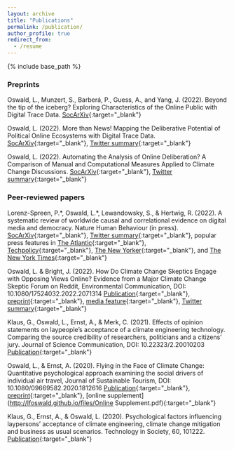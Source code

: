 ```yaml
---
layout: archive
title: "Publications"
permalink: /publication/
author_profile: true
redirect_from:
  - /resume
---
```


{% include base_path %}



### Preprints

Oswald, L., Munzert, S., Barberá, P., Guess, A., and Yang, J. (2022). Beyond the tip of the iceberg? Exploring Characteristics of the Online Public with Digital Trace Data.  [SocArXiv](https://osf.io/preprints/socarxiv/yfmzh/){:target="_blank"}

Oswald, L. (2022). More than News! Mapping the Deliberative Potential of Political Online Ecosystems with Digital Trace Data. [SocArXiv](https://osf.io/preprints/socarxiv/68udg/){:target="_blank"}, [Twitter summary](https://twitter.com/LisaFOswaldo/status/1556613401438289920){:target="_blank"}

Oswald, L. (2022). Automating the Analysis of Online Deliberation? A Comparison of Manual and Computational Measures Applied to Climate Change Discussions. [SocArXiv](https://doi.org/10.31235/osf.io/qmzwx){:target="_blank"}, [Twitter summary](https://twitter.com/LisaFOswaldo/status/1524428414844907521){:target="_blank"}


### Peer-reviewed papers

Lorenz-Spreen, P.\*, Oswald, L.\*, Lewandowsky, S., & Hertwig, R. (2022). A systematic review of worldwide causal and correlational evidence on digital media and democracy. Nature Human Behaviour (in press). [SocArXiv](https://osf.io/preprints/socarxiv/p3z9v){:target="_blank"}, [Twitter summary](https://twitter.com/LisaFOswaldo/status/1463140731317538824){:target="_blank"}, popular press features in [The Atlantic](https://www.theatlantic.com/magazine/archive/2022/05/social-media-democracy-trust-babel/629369/?utm_source=newsletter&utm_medium=email&utm_campaign=atlantic-daily-newsletter&utm_content=20220411&utm_term=The%20Atlantic%20Daily){:target="_blank"}, [Techpolicy](https://techpolicy.press/cause-for-concern-on-role-of-digital-media-in-decline-of-democracy/){:target="_blank"}, [The New Yorker](https://www.newyorker.com/culture/annals-of-inquiry/we-know-less-about-social-media-than-we-think){:target="_blank"}, and [The New York Times](https://www.nytimes.com/2022/06/15/opinion/social-media-polarization-democracy.html){:target="_blank"}

Oswald, L. & Bright, J. (2022). How Do Climate Change Skeptics Engage with Opposing Views Online? Evidence from a Major Climate Change Skeptic Forum on Reddit, Environmental Communication, DOI: 10.1080/17524032.2022.2071314 [Publication](https://www.tandfonline.com/doi/citedby/10.1080/17524032.2022.2071314?scroll=top&needAccess=true){:target="_blank"}, [preprint](https://arxiv.org/abs/2102.06516){:target="_blank"}, [media feature](https://www.dailyadvent.com/news/491708f76749b23a3465195e9deaa09e-New-Draft-Paper-Confirms-Feeding-Trolls-Keeps-Them-Coming-Back-For-More){:target="_blank"}, [Twitter summary](https://twitter.com/LisaFOswaldo/status/1532302680772816897){:target="_blank"}

Klaus, G., Oswald, L., Ernst, A., & Merk, C. (2021). Effects of opinion statements on laypeople’s acceptance of a climate engineering technology. Comparing the source credibility of researchers, politicians and a citizens’ jury. Journal of Science Communication, DOI: 10.22323/2.20010203 [Publication](https://jcom.sissa.it/archive/20/01/JCOM_2001_2021_A03){:target="_blank"}

Oswald, L., & Ernst, A. (2020). Flying in the Face of Climate Change: Quantitative psychological approach examining the social drivers of individual air travel, Journal of Sustainable Tourism, DOI: 10.1080/09669582.2020.1812616
[Publication](https://www.tandfonline.com/doi/full/10.1080/09669582.2020.1812616){:target="_blank"}, [preprint](../files/Oswald_Ernst_2020.pdf){:target="_blank"}, [online supplement](http://lfoswald.github.io/files/Online Supplement.pdf){:target="_blank"}

Klaus, G., Ernst, A., & Oswald, L. (2020). Psychological factors influencing laypersons’ acceptance of climate engineering, climate change mitigation and business as usual scenarios. Technology in Society, 60, 101222.
[Publication](https://www.sciencedirect.com/science/article/pii/S0160791X1930137X){:target="_blank"}

